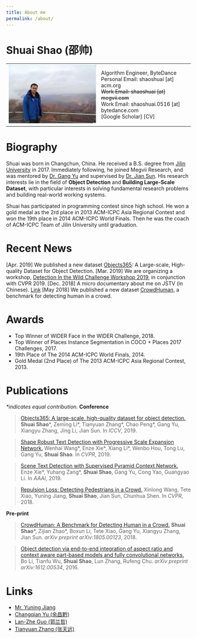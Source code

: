 ```yaml
---
title: About me
permalink: /about/
---
```

# Shuai Shao (邵帅)
<html>
    <style>
        table, th, td{
            border: 0;
        }
    </style>
    <table>
        <tr>
            <td width="50%">
                <img src="/images/9K7A4275.JPG" width=100%>
            </td>
            <td width="50%">
                <p>
                Algorithm Engineer, ByteDance<br>
                Personal Email: shaoshuai [at] acm.org<br>
                <del>Work Email: shaoshuai [at] megvii.com</del><br>
                Work Email: shaoshuai.0516 [at] bytedance.com<br>
                <a ref="https://scholar.google.com/citations?user=uL9iyKgAAAAJ">[Google Scholar]</a>
                <a ref="/ShuaiShao_CV.pdf">[CV]</a>
                </p>
            </td>
        </tr>
    </table>
</html>

# Biography
Shuai was born in Changchun, China. He received a B.S. degree from [Jilin University](http://www.jlu.edu.cn/) in 2017. Immediately following, he joined Megvii Research, and was mentored by [Dr. Gang Yu](http://www.skicyyu.org/) and supervised by [Dr. Jian Sun](http://jiansun.org/). His research interests lie in the field of **Object Detection** and **Building Large-Scale Dataset**, with particular interests in solving fundamental research problems and building real-world working systems.

Shuai has participated in programming contest since high school. He won a gold medal as the 2rd place in 2013 ACM-ICPC Asia Regional Contest and won the 19th place in 2014 ACM-ICPC World Finals. Then he was the coach of ACM-ICPC Team of Jilin University until graduation.

# Recent News
[Apr. 2019] We published a new dataset [Objects365](https://www.objects365.org/): A Large-scale, High-quality Dataset for Object Detection.
[Mar. 2019] We are organizing a workshop, [Detection In the Wild Challenge Workshop 2019](https://www.objects365.org/workshop2019.html), in conjunction with CVPR 2019.
[Dec. 2018] A micro documentary about me on JSTV (in Chinese). [Link](http://news.jstv.com/a/20181225/1545907806823.shtml)
[May 2018] We published a new dataset [CrowdHuman](https://sshao0516.github.io/CrowdHuman/), a benchmark for detecting human in a crowd.

# Awards
- Top Winner of WIDER Face in the WIDER Challenge, 2018.
- Top Winner of Places Instance Segmentation in COCO + Places 2017 Challenges, 2017.
- 19th Place of The 2014 ACM-ICPC World Finals, 2014.
- Gold Medal (2nd Place) of The 2013 ACM-ICPC Asia Regional Contest, 2013.

# Publications
_*indicates equal contribution._
**Conference**
> [Objects365: A large-scale, high-quality dataset for object detection.](https://openaccess.thecvf.com/content_ICCV_2019/papers/Shao_Objects365_A_Large-Scale_High-Quality_Dataset_for_Object_Detection_ICCV_2019_paper.pdf)
**Shuai Shao**\*, Zeming Li\*, Tianyuan Zhang\*, Chao Peng\*, Gang Yu, Xiangyu Zhang, Jing Li, Jian Sun.
In *ICCV*, 2019.

> [Shape Robust Text Detection with Progressive Scale Expansion Network.](https://openaccess.thecvf.com/content_CVPR_2019/papers/Wang_Shape_Robust_Text_Detection_With_Progressive_Scale_Expansion_Network_CVPR_2019_paper.pdf)
Wenhai Wang*, Enze Xie*, Xiang Li*, Wenbo Hou, Tong Lu, Gang Yu, **Shuai Shao**.
In *CVPR*, 2019.

> [Scene Text Detection with Supervised Pyramid Context Network.](https://ojs.aaai.org/index.php/AAAI/article/download/4935/4808)
Enze Xie*, Yuhang Zang*, **Shuai Shao**, Gang Yu, Cong Yao, Guangyao Li.
In *AAAI*, 2019.

> [Repulsion Loss: Detecting Pedestrians in a Crowd.](http://openaccess.thecvf.com/content_cvpr_2018/papers/Wang_Repulsion_Loss_Detecting_CVPR_2018_paper.pdf)
Xinlong Wang, Tete Xiao, Yuning Jiang, **Shuai Shao**, Jian Sun, Chunhua Shen.
In *CVPR*, 2018.

**Pre-print**
> [CrowdHuman: A Benchmark for Detecting Human in a Crowd.](https://arxiv.org/pdf/1805.00123)
**Shuai Shao***, Zijian Zhao*, Boxun Li, Tete Xiao, Gang Yu, Xiangyu Zhang, Jian Sun.
*arXiv preprint arXiv:1805.00123*, 2018.

> [Object detection via end-to-end integration of aspect ratio and context aware part-based models and fully convolutional networks.](https://arxiv.org/pdf/1612.00534)
Bo Li, Tianfu Wu, **Shuai Shao**, Lun Zhang, Rufeng Chu.
*arXiv preprint arXiv:1612.00534*, 2016.

# Links
- [Mr. Yuning Jiang](https://yuningjiang.github.io/)
- [Changqian Yu (余昌黔)](http://changqianyu.me/)
- [Lan-Zhe Guo (郭兰哲)](http://www.guolz.com/)
- [Tianyuan Zhang (张天远)](http://tianyuanzhang.com/)
